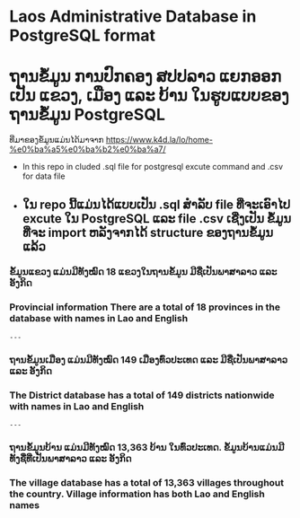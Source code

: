 # Laos Administrative Database in PostgreSQL format
# ຖານຂໍ້ມູນ ການປົກຄອງ ສປປລາວ ແຍກອອກເປັນ ແຂວງ, ເມືອງ ແລະ ບ້ານ ໃນຮູບແບບຂອງ ຖານຂໍ້ມູນ PostgreSQL
ທີ່ມາຂອງຂໍ້ມູນແມ່ນໄດ້ມາຈາກ https://www.k4d.la/lo/home-%e0%ba%a5%e0%ba%b2%e0%ba%a7/ 



- In this repo in cluded .sql file for postgresql excute command and .csv for data file 
- ໃນ repo ນີ້ແມ່ນໄດ້ແບບເປັນ .sql ສຳລັບ file ທີ່ຈະເອົາໄປ excute ໃນ PostgreSQL ແລະ file .csv ເຊີ່ງເປັນ ຂໍ້ມູນທີ່ຈະ import ຫລັງຈາກໄດ້ structure ຂອງຖານຂໍ້ມູນແລ້ວ
	---
### ຂໍ້ມູນແຂວງ ແມ່ນມີທັງໝົດ 18 ແຂວງໃນຖານຂໍ້ມູນ ມີຊື່ເປັນພາສາລາວ ແລະ ອັງກິດ
### Provincial information There are a total of 18 provinces in the database with names in Lao and English
	---
### ຖານຂໍ້ມູນເມືອງ ແມ່ນມີທັງໝົດ 149 ເມືອງທົ່ວປະເທດ ແລະ ມີຊື່ເປັນພາສາລາວ ແລະ ອັງກິດ
### The District database has a total of 149 districts nationwide with names in Lao and English
	---
### ຖານຂໍ້ມູນບ້ານ ແມ່ນມີທັງໝົດ 13,363 ບ້ານ ໃນທົ່ວປະເທດ. ຂໍ້ມູນບ້ານແມ່ນມີທັງຊື່ທີ່ເປັນພາສາລາວ ແລະ ອັງກິດ 
### The village database has a total of 13,363 villages throughout the country. Village information has both Lao and English names

